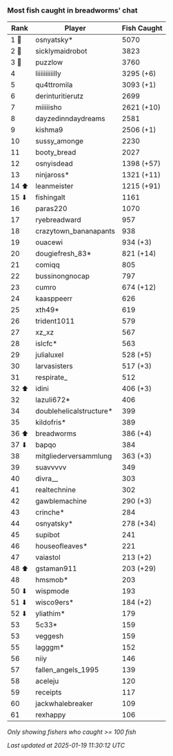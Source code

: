 ### Most fish caught in breadworms' chat
| Rank | Player | Fish Caught |
|------|--------|-----------|
| 1 🥇  | osnyatsky*  | 5070 |
| 2 🥈  | sicklymaidrobot  | 3823 |
| 3 🥉  | puzzlow  | 3760 |
| 4  | liiiiiiiiiilly  | 3295 (+6) |
| 5  | qu4ttromila  | 3093 (+1) |
| 6  | derinturitierutz  | 2699 |
| 7  | miiiiisho  | 2621 (+10) |
| 8  | dayzedinndaydreams  | 2581 |
| 9  | kishma9  | 2506 (+1) |
| 10  | sussy_amonge  | 2230 |
| 11  | booty_bread  | 2027 |
| 12  | osnyisdead  | 1398 (+57) |
| 13  | ninjaross*  | 1321 (+11) |
| 14 ⬆ | leanmeister  | 1215 (+91) |
| 15 ⬇ | fishingalt  | 1161 |
| 16  | paras220  | 1070 |
| 17  | ryebreadward  | 957 |
| 18  | crazytown_bananapants  | 938 |
| 19  | ouacewi  | 934 (+3) |
| 20  | dougiefresh_83*  | 821 (+14) |
| 21  | comiqq  | 805 |
| 22  | bussinongnocap  | 797 |
| 23  | cumro  | 674 (+12) |
| 24  | kaasppeerr  | 626 |
| 25  | xth49*  | 619 |
| 26  | trident1011  | 579 |
| 27  | xz_xz  | 567 |
| 28  | islcfc*  | 563 |
| 29  | julialuxel  | 528 (+5) |
| 30  | larvasisters  | 517 (+3) |
| 31  | respirate_  | 512 |
| 32 ⬆ | idini  | 406 (+3) |
| 32  | lazuli672*  | 406 |
| 34  | doublehelicalstructure*  | 399 |
| 35  | kildofris*  | 389 |
| 36 ⬆ | breadworms  | 386 (+4) |
| 37 ⬇ | bapqo  | 384 |
| 38  | mitgliederversammlung  | 363 (+3) |
| 39  | suavvvvv  | 349 |
| 40  | divra__  | 303 |
| 41  | realtechnine  | 302 |
| 42  | gawblemachine  | 290 (+3) |
| 43  | crinche*  | 284 |
| 44  | osnyatsky*  | 278 (+34) |
| 45  | supibot  | 241 |
| 46  | houseofleaves*  | 221 |
| 47  | vaiastol  | 213 (+2) |
| 48 ⬆ | gstaman911  | 203 (+29) |
| 48  | hmsmob*  | 203 |
| 50 ⬇ | wispmode  | 193 |
| 51 ⬇ | wisco9ers*  | 184 (+2) |
| 52 ⬇ | yliathim*  | 179 |
| 53  | 5c33*  | 159 |
| 53  | veggesh  | 159 |
| 55  | lagggm*  | 152 |
| 56  | niiy  | 146 |
| 57  | fallen_angels_1995  | 139 |
| 58  | aceleju  | 120 |
| 59  | receipts  | 117 |
| 60  | jackwhalebreaker  | 109 |
| 61  | rexhappy  | 106 |

_Only showing fishers who caught >= 100 fish_

_Last updated at 2025-01-19 11:30:12 UTC_